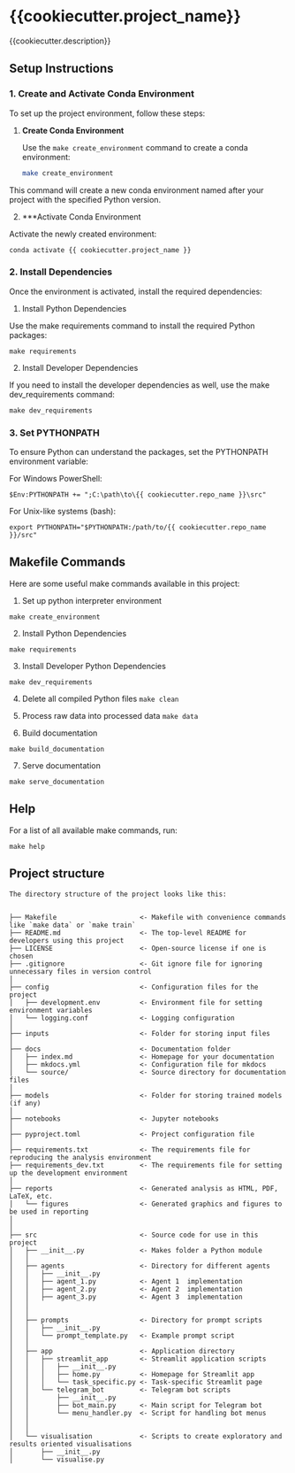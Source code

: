 # {{cookiecutter.project_name}}

{{cookiecutter.description}}


## Setup Instructions

### 1. Create and Activate Conda Environment

To set up the project environment, follow these steps:

1. **Create Conda Environment**

   Use the `make create_environment` command to create a conda environment:

   ```sh
   make create_environment

This command will create a new conda environment named after your project with the specified Python version.

2. ***Activate Conda Environment

Activate the newly created environment:

```conda activate {{ cookiecutter.project_name }}```


### 2. Install Dependencies
Once the environment is activated, install the required dependencies:

1. Install Python Dependencies

Use the make requirements command to install the required Python packages:

```make requirements```

2. Install Developer Dependencies

If you need to install the developer dependencies as well, use the make dev_requirements command:

```make dev_requirements```

### 3. Set PYTHONPATH
To ensure Python can understand the packages, set the PYTHONPATH environment variable:

For Windows PowerShell:

```$Env:PYTHONPATH += ";C:\path\to\{{ cookiecutter.repo_name }}\src" ```


For Unix-like systems (bash):

``` export PYTHONPATH="$PYTHONPATH:/path/to/{{ cookiecutter.repo_name }}/src" ```


## Makefile Commands

Here are some useful make commands available in this project:

1. Set up python interpreter environment

```make create_environment```


2. Install Python Dependencies

```make requirements```

3. Install Developer Python Dependencies

```make dev_requirements```


4. Delete all compiled Python files
```make clean```


5. Process raw data into processed data
``` make data ```

6. Build documentation

```make build_documentation```

7. Serve documentation

```make serve_documentation```


## Help
For a list of all available make commands, run:

```make help```


## Project structure
```
The directory structure of the project looks like this:


├── Makefile                     <- Makefile with convenience commands like `make data` or `make train`
├── README.md                    <- The top-level README for developers using this project
├── LICENSE                      <- Open-source license if one is chosen
├── .gitignore                   <- Git ignore file for ignoring unnecessary files in version control
│
├── config                       <- Configuration files for the project
│   ├── development.env          <- Environment file for setting environment variables
│   └── logging.conf             <- Logging configuration
│
├── inputs                       <- Folder for storing input files
│
├── docs                         <- Documentation folder
│   ├── index.md                 <- Homepage for your documentation
│   ├── mkdocs.yml               <- Configuration file for mkdocs
│   └── source/                  <- Source directory for documentation files
│
├── models                       <- Folder for storing trained models (if any)
│
├── notebooks                    <- Jupyter notebooks
│
├── pyproject.toml               <- Project configuration file
│
├── requirements.txt             <- The requirements file for reproducing the analysis environment
├── requirements_dev.txt         <- The requirements file for setting up the development environment
│
├── reports                      <- Generated analysis as HTML, PDF, LaTeX, etc.
│   └── figures                  <- Generated graphics and figures to be used in reporting
│
│
├── src                          <- Source code for use in this project
│   ├── __init__.py              <- Makes folder a Python module
│   │
│   ├── agents                   <- Directory for different agents
│   │   ├── __init__.py
│   │   ├── agent_1.py           <- Agent 1  implementation
│   │   ├── agent_2.py           <- Agent 2  implementation
│   │   ├── agent_3.py           <- Agent 3  implementation
│   │  
│   │
│   ├── prompts                  <- Directory for prompt scripts
│   │   ├── __init__.py
│   │   └── prompt_template.py   <- Example prompt script
│   │
│   ├── app                      <- Application directory
│   │   ├── streamlit_app        <- Streamlit application scripts
│   │   │   ├── __init__.py
│   │   │   ├── home.py          <- Homepage for Streamlit app
│   │   │   └── task_specific.py <- Task-specific Streamlit page
│   │   └── telegram_bot         <- Telegram bot scripts
│   │       ├── __init__.py
│   │       ├── bot_main.py      <- Main script for Telegram bot
│   │       └── menu_handler.py  <- Script for handling bot menus
│   │
│   │
│   └── visualisation            <- Scripts to create exploratory and results oriented visualisations
│       ├── __init__.py
│       └── visualise.py


```
